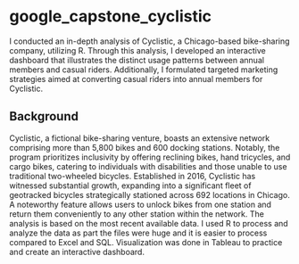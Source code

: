 # google_capstone_cyclistic

I conducted an in-depth analysis of Cyclistic, a Chicago-based bike-sharing company, utilizing R. Through this analysis, I developed an interactive dashboard that illustrates the distinct usage patterns between annual members and casual riders. Additionally, I formulated targeted marketing strategies aimed at converting casual riders into annual members for Cyclistic.

## Background

Cyclistic, a fictional bike-sharing venture, boasts an extensive network comprising more than 5,800 bikes and 600 docking stations. Notably, the program prioritizes inclusivity by offering reclining bikes, hand tricycles, and cargo bikes, catering to individuals with disabilities and those unable to use traditional two-wheeled bicycles. Established in 2016, Cyclistic has witnessed substantial growth, expanding into a significant fleet of geotracked bicycles strategically stationed across 692 locations in Chicago. A noteworthy feature allows users to unlock bikes from one station and return them conveniently to any other station within the network. The analysis is based on the most recent available data.
I used R to process and analyze the data as part the files were huge and it is easier to process compared to Excel and SQL. Visualization was done in Tableau to practice and create an interactive dashboard.
